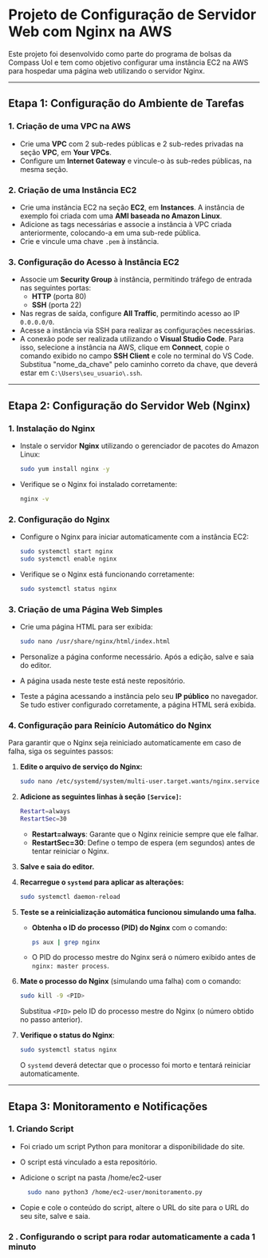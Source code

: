 # Projeto de Configuração de Servidor Web com Nginx na AWS

Este projeto foi desenvolvido como parte do programa de bolsas da Compass Uol e tem como objetivo configurar uma instância EC2 na AWS para hospedar uma página web utilizando o servidor Nginx.

---

## Etapa 1: Configuração do Ambiente de Tarefas

### 1. Criação de uma VPC na AWS
- Crie uma **VPC** com 2 sub-redes públicas e 2 sub-redes privadas na seção **VPC**, em **Your VPCs**.
- Configure um **Internet Gateway** e vincule-o às sub-redes públicas, na mesma seção.

### 2. Criação de uma Instância EC2
- Crie uma instância EC2 na seção **EC2**, em **Instances**. A instância de exemplo foi criada com uma **AMI baseada no Amazon Linux**.
- Adicione as tags necessárias e associe a instância à VPC criada anteriormente, colocando-a em uma sub-rede pública.
- Crie e vincule uma chave `.pem` à instância.

### 3. Configuração do Acesso à Instância EC2
- Associe um **Security Group** à instância, permitindo tráfego de entrada nas seguintes portas:
  - **HTTP** (porta 80)
  - **SSH** (porta 22)
- Nas regras de saída, configure **All Traffic**, permitindo acesso ao IP `0.0.0.0/0`.
- Acesse a instância via SSH para realizar as configurações necessárias.
- A conexão pode ser realizada utilizando o **Visual Studio Code**. Para isso, selecione a instância na AWS, clique em **Connect**, copie o comando exibido no campo **SSH Client** e cole no terminal do VS Code. Substitua "nome_da_chave" pelo caminho correto da chave, que deverá estar em `C:\Users\seu_usuario\.ssh`.

---

## Etapa 2: Configuração do Servidor Web (Nginx)

### 1. Instalação do Nginx
- Instale o servidor **Nginx** utilizando o gerenciador de pacotes do Amazon Linux:

  ```bash
  sudo yum install nginx -y
  ```

- Verifique se o Nginx foi instalado corretamente:

  ```bash
  nginx -v
  ```

### 2. Configuração do Nginx
- Configure o Nginx para iniciar automaticamente com a instância EC2:

  ```bash
  sudo systemctl start nginx
  sudo systemctl enable nginx
  ```

- Verifique se o Nginx está funcionando corretamente:

  ```bash
  sudo systemctl status nginx
  ```

### 3. Criação de uma Página Web Simples
- Crie uma página HTML para ser exibida:

  ```bash
  sudo nano /usr/share/nginx/html/index.html
  ```

- Personalize a página conforme necessário. Após a edição, salve e saia do editor.
- A página usada neste teste está neste repositório.
- Teste a página acessando a instância pelo seu **IP público** no navegador. Se tudo estiver configurado corretamente, a página HTML será exibida.

### 4. Configuração para Reinício Automático do Nginx
Para garantir que o Nginx seja reiniciado automaticamente em caso de falha, siga os seguintes passos:

1. **Edite o arquivo de serviço do Nginx:**

   ```bash
   sudo nano /etc/systemd/system/multi-user.target.wants/nginx.service
   ```

2. **Adicione as seguintes linhas à seção `[Service]`:**

   ```bash
   Restart=always
   RestartSec=30
   ```

   - **Restart=always**: Garante que o Nginx reinicie sempre que ele falhar.
   - **RestartSec=30**: Define o tempo de espera (em segundos) antes de tentar reiniciar o Nginx.

3. **Salve e saia do editor.**

4. **Recarregue o `systemd` para aplicar as alterações:**

   ```bash
   sudo systemctl daemon-reload
   ```

5. **Teste se a reinicialização automática funcionou simulando uma falha.**

   - **Obtenha o ID do processo (PID) do Nginx** com o comando:

     ```bash
     ps aux | grep nginx
     ```

   - O PID do processo mestre do Nginx será o número exibido antes de `nginx: master process`.

6. **Mate o processo do Nginx** (simulando uma falha) com o comando:

   ```bash
   sudo kill -9 <PID>
   ```

   Substitua `<PID>` pelo ID do processo mestre do Nginx (o número obtido no passo anterior).

7. **Verifique o status do Nginx**:

   ```bash
   sudo systemctl status nginx
   ```

   O `systemd` deverá detectar que o processo foi morto e tentará reiniciar automaticamente.

---

## Etapa 3: Monitoramento e Notificações
### 1. Criando Script
- Foi criado um script Python para monitorar a disponibilidade do site.
- O script está vinculado a esta repositório.
- Adicione o script na pasta /home/ec2-user

  ```bash
    sudo nano python3 /home/ec2-user/monitoramento.py 
  ```
- Copie e cole o conteúdo do script, altere o URL do site para o URL do seu site, salve e saia.

### 2 . Configurando o script para rodar automaticamente a cada 1 minuto
